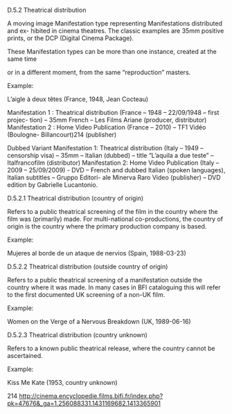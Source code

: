 D.5.2 Theatrical distribution

A moving image Manifestation type representing Manifestations distributed and ex-
hibited in cinema theatres. The classic examples are 35mm positive prints, or the DCP
(Digital Cinema Package).

These Manifestation types can be more than one instance, created at the same time

or in a different moment, from the same “reproduction” masters.



Example:

L’aigle à deux têtes (France, 1948, Jean Cocteau)

Manifestation 1 : Theatrical distribution (France – 1948 – 22/09/1948 – first projec-
tion) – 35mm French – Les Films Ariane (producer, distributor)
Manifestation 2 : Home Video Publication (France – 2010) – TF1 Vidéo (Boulogne-
Billancourt)214 (publisher)

Dubbed Variant
Manifestation 1: Theatrical distribution (Italy – 1949 – censorship visa) – 35mm –
Italian (dubbed) – title “L’aquila a due teste” – Italfrancofilm (distributor)
Manifestation  2:  Home  Video  Publication  (Italy  –  2009  –  25/09/2009)  -  DVD  –
French and dubbed Italian (spoken languages), Italian subtitles – Gruppo Editori-
ale Minerva Raro Video (publisher) – DVD edition by Gabrielle Lucantonio.

D.5.2.1 Theatrical distribution (country of origin)

Refers to a public theatrical screening of the film in the country where the film was
(primarily) made. For multi-national co-productions, the country of origin is the country
where the primary production company is based.

Example:

Mujeres al borde de un ataque de nervios (Spain, 1988-03-23)

D.5.2.2 Theatrical distribution (outside country of origin)

Refers to a public theatrical screening of a manifestation outside the country where
it was made. In many cases in BFI cataloguing this will refer to the first documented UK
screening of a non-UK film.

Example:

Women on the Verge of a Nervous Breakdown (UK, 1989-06-16)

D.5.2.3 Theatrical distribution (country unknown)

Refers to a known public theatrical release, where the country cannot be ascertained.

Example:

Kiss Me Kate (1953, country unknown)

214  http://cinema.encyclopedie.films.bifi.fr/index.php?pk=47676&_ga=1.256088331.1431169682.1413365901


